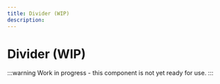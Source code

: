 ```yaml
---
title: Divider (WIP)
description: 
---
```


# Divider (WIP)

:::warning
Work in progress - this component is not yet ready for use.
:::
